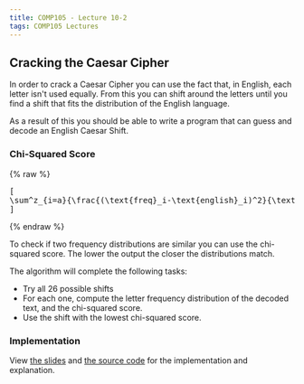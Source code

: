 ```yaml
---
title: COMP105 - Lecture 10-2
tags: COMP105 Lectures
---
```

## Cracking the Caesar Cipher
In order to crack a Caesar Cipher you can use the fact that, in English, each letter isn't used equally. From this you can shift around the letters until you find a shift that fits the distribution of the English language.

As a result of this you should be able to write a program that can guess and decode an English Caesar Shift.

### Chi-Squared Score

{% raw %}<pre>\[
\sum^z_{i=a}{\frac{(\text{freq}_i-\text{english}_i)^2}{\text{english}_i}}
\]</pre>{% endraw %}

To check if two frequency distributions are similar you can use the chi-squared score. The lower the output the closer the distributions match.

The algorithm will complete the following tasks:

* Try all 26 possible shifts
* For each one, compute the letter frequency distribution of the decoded text, and the chi-squared score.
* Use the shift with the lowest chi-squared score.

### Implementation
View [the slides]({{site.baseurl}}/assets/COMP105/Lectures/2020-11-02-2.pdf) and [the source code]({{site.baseurl}}/assets/COMP105/Lectures/2020-11-02.hs) for the implementation and explanation. 
